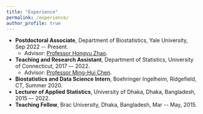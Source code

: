 ```yaml
---
title: "Experience"
permalink: /experience/
author_profile: true
---
```


* **Postdoctoral Associate**, Department of Biostatistics, Yale University, Sep 2022 -- Present.
  - Advisor: [Professor Hongyu Zhao](https://ysph.yale.edu/profile/hongyu_zhao/).
* **Teaching and Research Assistant**, Department of Statistics, University of Connecticut, 2017 –- 2022.
  - Advisor: [Professor Ming-Hui Chen](http://merlot.stat.uconn.edu/~mhchen/).
* **Biostatistics and Data Science Intern**, Boehringer Ingelheim, Ridgefield, CT, Summer 2020.
* **Lecturer of Applied Statistics**, University of Dhaka, Dhaka, Bangladesh, 2015 –- 2022.
* **Teaching Fellow**, Brac University, Dhaka, Bangladesh, Mar -- May, 2015.
